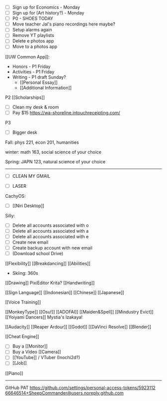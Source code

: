 - [ ] Sign up for Economics - Monday
- [ ] Sign up for (Art history?) - Monday
- [ ] P0 - SHOES TODAY
- [ ] Move teacher Jal's piano recordings here maybe?
- [ ] Setup alarms again
- [ ] Remove YT playlists
- [ ] Delete e photos app
- [ ] Move to a photos app

[[UW Common App]]:
- Honors - P1 Friday
- Activities - P1 Friday
- Writing - P1 draft Sunday?
	- [[Personal Essay]]
	- [[Additional Information]]

P2
[[Scholarships]]
- [ ] Clean my desk & room
- [ ] Pay $15 https://wa-shoreline.intouchreceipting.com/

P3
- [ ] Bigger desk

Fall: phys 221, econ 201, humanities

winter: math 163, social science of your choice

Spring: JAPN 123, natural science of your choice

---
- [ ] CLEAN MY GMAIL

- [ ] LASER

CachyOS:
- [ ] [[Niri Desktop]]

Silly:
- [ ] Delete all accounts associated with o
- [ ] Delete all accounts associated with a
- [ ] Delete all accounts associated with e
- [ ] Create new email
- [ ] Create backup account with new email
- [ ] (Download school Drive)

[[Flexibility]]
[[Breakdancing]]
[[Abilities]] 
- Skiing: 360s

[[Drawing]] PixiEditor Krita?
[[Handwriting]]

[[Sign Language]]
[[Indonesian]]
[[Chinese]]
[[Japanese]]

[[Voice Training]]

[[MonkeyType]]
[[Osu!]]
[[ADOFAI]]
[[Maiden&Spell]]
[[Mindustry Evict]]
[[Yoiyami Dancers]]
Mystia's Izakaya!

[[Audacity]]
[[Reaper Ardour]]
[[Godot]]
[[DaVinci Resolve]]
[[Blender]]

[[Cheat Engine]]

- [ ] Buy a [[Monitor]]
- [ ] Buy a Video [[Camera]]
- [ ] [[YouTube]] / VTuber (Inochi2d?)
- [ ] [[Job]]

[[Piano]]

---

GitHub PAT https://github.com/settings/personal-access-tokens/5923112
66646514+SheepCommander@users.noreply.github.com
